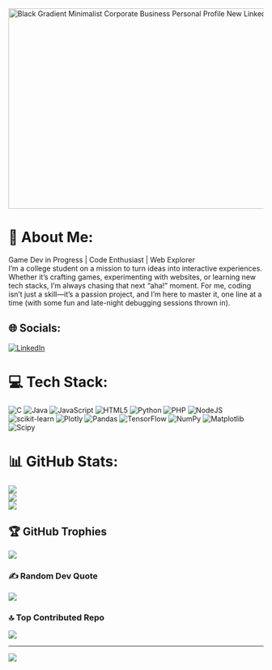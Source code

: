 <img width="1584" height="396" alt="Black Gradient Minimalist Corporate Business Personal Profile New LinkedIn Banner" src="https://github.com/user-attachments/assets/e8f3bbf1-6d06-42b1-97be-5e49c4818275" />





# 💫 About Me:
Game Dev in Progress | Code Enthusiast | Web Explorer<br>I’m a college student on a mission to turn ideas into interactive experiences. Whether it’s crafting games, experimenting with websites, or learning new tech stacks, I’m always chasing that next “aha!” moment. For me, coding isn’t just a skill—it’s a passion project, and I’m here to master it, one line at a time (with some fun and late-night debugging sessions thrown in).


## 🌐 Socials:
[![LinkedIn](https://img.shields.io/badge/LinkedIn-%230077B5.svg?logo=linkedin&logoColor=white)](https://www.linkedin.com/in/sanjana-barui-991161315/)

# 💻 Tech Stack:
![C](https://img.shields.io/badge/c-%2300599C.svg?style=for-the-badge&logo=c&logoColor=white) ![Java](https://img.shields.io/badge/java-%23ED8B00.svg?style=for-the-badge&logo=openjdk&logoColor=white) ![JavaScript](https://img.shields.io/badge/javascript-%23323330.svg?style=for-the-badge&logo=javascript&logoColor=%23F7DF1E) ![HTML5](https://img.shields.io/badge/html5-%23E34F26.svg?style=for-the-badge&logo=html5&logoColor=white) ![Python](https://img.shields.io/badge/python-3670A0?style=for-the-badge&logo=python&logoColor=ffdd54) ![PHP](https://img.shields.io/badge/php-%23777BB4.svg?style=for-the-badge&logo=php&logoColor=white) ![NodeJS](https://img.shields.io/badge/node.js-6DA55F?style=for-the-badge&logo=node.js&logoColor=white) ![scikit-learn](https://img.shields.io/badge/scikit--learn-%23F7931E.svg?style=for-the-badge&logo=scikit-learn&logoColor=white) ![Plotly](https://img.shields.io/badge/Plotly-%233F4F75.svg?style=for-the-badge&logo=plotly&logoColor=white) ![Pandas](https://img.shields.io/badge/pandas-%23150458.svg?style=for-the-badge&logo=pandas&logoColor=white) ![TensorFlow](https://img.shields.io/badge/TensorFlow-%23FF6F00.svg?style=for-the-badge&logo=TensorFlow&logoColor=white) ![NumPy](https://img.shields.io/badge/numpy-%23013243.svg?style=for-the-badge&logo=numpy&logoColor=white) ![Matplotlib](https://img.shields.io/badge/Matplotlib-%23ffffff.svg?style=for-the-badge&logo=Matplotlib&logoColor=black) ![Scipy](https://img.shields.io/badge/SciPy-%230C55A5.svg?style=for-the-badge&logo=scipy&logoColor=%white)
# 📊 GitHub Stats:
![](https://github-readme-stats.vercel.app/api?username=genuinelady&theme=dark&hide_border=false&include_all_commits=false&count_private=false)<br/>
![](https://nirzak-streak-stats.vercel.app/?user=genuinelady&theme=dark&hide_border=false)<br/>
![](https://github-readme-stats.vercel.app/api/top-langs/?username=genuinelady&theme=dark&hide_border=false&include_all_commits=false&count_private=false&layout=compact)

## 🏆 GitHub Trophies
![](https://github-profile-trophy.vercel.app/?username=genuinelady&theme=radical&no-frame=false&no-bg=true&margin-w=4)

### ✍️ Random Dev Quote
![](https://quotes-github-readme.vercel.app/api?type=horizontal&theme=radical)

### 🔝 Top Contributed Repo
![](https://github-contributor-stats.vercel.app/api?username=genuinelady&limit=5&theme=dark&combine_all_yearly_contributions=true)

---
[![](https://visitcount.itsvg.in/api?id=genuinelady&icon=0&color=0)](https://visitcount.itsvg.in)
